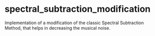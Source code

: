 # spectral_subtraction_modification
Implementation of a modification of the classic Spectral Subtraction Method, that helps in decreasing the musical noise.
